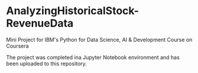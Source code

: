 # AnalyzingHistoricalStock-RevenueData

Mini Project for IBM's Python for Data Science, AI & Development Course on Coursera

The project was completed ina Jupyter Notebook environment and has been uploaded to this repository.
